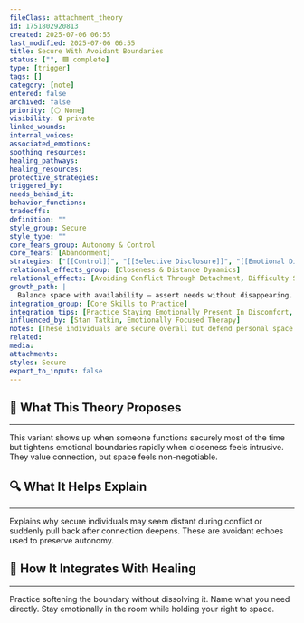 ```yaml
---
fileClass: attachment_theory
id: 1751802920813
created: 2025-07-06 06:55
last_modified: 2025-07-06 06:55
title: Secure With Avoidant Boundaries
status: ["", 🟩 complete]
type: [trigger]
tags: []
category: [note]
entered: false
archived: false
priority: [⚪ None]
visibility: 🔒 private
linked_wounds: 
internal_voices: 
associated_emotions: 
soothing_resources: 
healing_pathways: 
healing_resources: 
protective_strategies: 
triggered_by: 
needs_behind_it: 
behavior_functions: 
tradeoffs: 
definition: ""
style_group: Secure
style_type: ""
core_fears_group: Autonomy & Control
core_fears: [Abandonment]
strategies: ["[[Control]]", "[[Selective Disclosure]]", "[[Emotional Distance]]"]
relational_effects_group: [Closeness & Distance Dynamics]
relational_effects: [Avoiding Conflict Through Detachment, Difficulty Sustaining Intimacy]
growth_path: |
  Balance space with availability — assert needs without disappearing.
integration_group: [Core Skills to Practice]
integration_tips: [Practice Staying Emotionally Present In Discomfort, Share Fears Vulnerably Instead Of Defensively]
influenced_by: [Stan Tatkin, Emotionally Focused Therapy]
notes: [These individuals are secure overall but defend personal space aggressively when under relational pressure.]
related: 
media: 
attachments: 
styles: Secure
export_to_inputs: false
---
```


## 🧠 What This Theory Proposes
---
This variant shows up when someone functions securely most of the time but tightens emotional boundaries rapidly when closeness feels intrusive. They value connection, but space feels non-negotiable.

## 🔍 What It Helps Explain
---
Explains why secure individuals may seem distant during conflict or suddenly pull back after connection deepens. These are avoidant echoes used to preserve autonomy.

## 🧩 How It Integrates With Healing
---
Practice softening the boundary without dissolving it. Name what you need directly. Stay emotionally in the room while holding your right to space.
